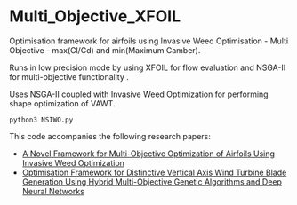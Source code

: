 # Multi_Objective_XFOIL

Optimisation framework for airfoils using Invasive Weed Optimisation - Multi Objective - max(Cl/Cd) and min(Maximum Camber). 

Runs in low precision mode by using XFOIL for flow evaluation and NSGA-II for multi-objective functionality . 

Uses NSGA-II coupled with Invasive Weed Optimization for performing shape optimization of VAWT.

```
python3 NSIWO.py
```

This code accompanies the following research papers:

  * [A Novel Framework for Multi-Objective Optimization of Airfoils Using Invasive Weed Optimization](https://doi.org/10.2514/6.2020-3118)
  * [Optimisation Framework for Distinctive Vertical Axis Wind Turbine Blade Generation Using Hybrid Multi-Objective Genetic Algorithms and Deep Neural Networks](https://doi.org/10.2514/6.2020-3119)
